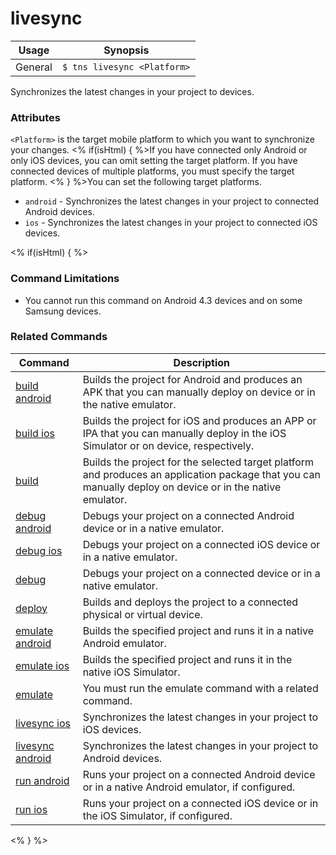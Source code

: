 livesync
==========

Usage | Synopsis
------|-------
General | `$ tns livesync <Platform>`

Synchronizes the latest changes in your project to devices.

### Attributes
`<Platform>` is the target mobile platform to which you want to synchronize your changes. <% if(isHtml) { %>If you have connected only Android or only iOS devices, you can omit setting the target platform. If you have connected devices of multiple platforms, you must specify the target platform. <% } %>You can set the following target platforms.
* `android` - Synchronizes the latest changes in your project to connected Android devices. 
* `ios` - Synchronizes the latest changes in your project to connected iOS devices.

<% if(isHtml) { %> 
### Command Limitations

* You cannot run this command on Android 4.3 devices and on some Samsung devices.

### Related Commands

Command | Description
----------|----------
[build android](build-android.html) | Builds the project for Android and produces an APK that you can manually deploy on device or in the native emulator.
[build ios](build-ios.html) | Builds the project for iOS and produces an APP or IPA that you can manually deploy in the iOS Simulator or on device, respectively.
[build](build.html) | Builds the project for the selected target platform and produces an application package that you can manually deploy on device or in the native emulator.
[debug android](debug-android.html) | Debugs your project on a connected Android device or in a native emulator.
[debug ios](debug-ios.html) | Debugs your project on a connected iOS device or in a native emulator.
[debug](debug.html) | Debugs your project on a connected device or in a native emulator.
[deploy](deploy.html) | Builds and deploys the project to a connected physical or virtual device.
[emulate android](emulate-android.html) | Builds the specified project and runs it in a native Android emulator.
[emulate ios](emulate-ios.html) | Builds the specified project and runs it in the native iOS Simulator.
[emulate](emulate.html) | You must run the emulate command with a related command.
[livesync ios](livesync-ios.html) | Synchronizes the latest changes in your project to iOS devices.
[livesync android](livesync-android.html) | Synchronizes the latest changes in your project to Android devices.
[run android](run-android.html) | Runs your project on a connected Android device or in a native Android emulator, if configured.
[run ios](run-ios.html) | Runs your project on a connected iOS device or in the iOS Simulator, if configured.
<% } %>